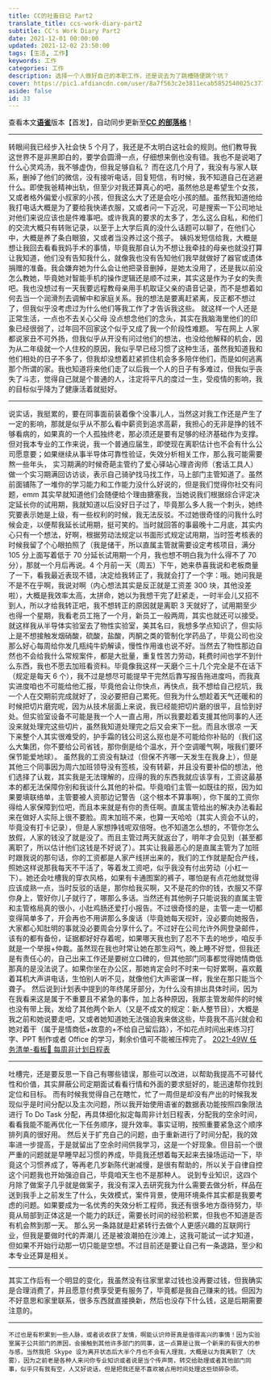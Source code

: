 ```yaml
---
title: CC的社畜日记 Part2
translate_title: ccs-work-diary-part2
subtitle: CC's Work Diary Part2
date: 2021-12-01 00:00:00
updated: 2021-12-02 23:50:00
tags: [生活, 工作]
keywords: 工作
categories: 工作
description: 选择一个人做好自己的本职工作，还是说去为了跳槽随便跳个坑？
cover: https://pic1.afdiancdn.com/user/8a7f563c2e3811ecab5852540025c377/common/9f2faee04285de50560e0e522b9915a5_w1920_h1080_s1118.jpg
aside: false
id: 33
---
```


查看本文[**语雀**](https://www.yuque.com/ccknbc/blog/33)版本【首发】，自动同步更新至[**CC 的部落格**](https://blog.ccknbc.cc/posts/ccs-work-diary-part2)！

---

转眼间我已经步入社会快 5 个月了，我还是不太明白这社会的规则。他们教导我这世界不是非黑即白的，要学会圆滑一点，仔细想来倒也没有错。我也不是说喝了什么心灵鸡汤，我不够虚伪，但我足够自私？
而在这几个月了，我没有与家人联系，删掉了他们的微信，没有接听电话，回复短信，有时候，我不知道自己在逃避什么。即使我爸精神出轨，但至少对我还算真心的吧，虽然他总是希望生个女孩，又或者格外偏爱小叔家的小孩，但我这么大了还是会吃小孩的醋。虽然我知道他给我打电话大概是为了要给我快递衣服，又或者问一下近况，可是搜索一下公司地址对他们来说应该也是件难事吧。或许我真的要求的太多了，怎么这么自私，和他们的交流大概只有转账记录，以至于上大学后真的没什么话题可以聊了，在他们心中，大概是养了条白眼狼，又或者当没养过这个孩子。
姨妈发短信给我，大概是想让我回去看看我妈手术的事情，毕竟我那自认为不想让我牵挂的母亲也就没打算让我知道，他们没有告知我什么，就像我也没有告知他们我早就做好了器官或遗体捐赠的准备。我会嫌弃她为什么会让他把录音删掉，是她太没用了，还是我以前没怎么教她，毕竟她对智能手机的操作逻辑还是顺不过来，其实这是作为子女的失责吧。我也没想过有一天我要远程教母亲用手机取证父亲的语音记录，而不是想着如何去当一个润滑剂去调解中和家庭关系。我的想法是要离赶紧离，反正都不想过了，但我似乎没考虑过为什么他们等我工作了才告诉我这些。
就这样一个人还是正常生活，一点也不去关心父母 没点想念他们的念头，其实在我脑海里他们的印象已经很弱了，过年回不回家这个似乎又成了我一个阶段性难题。
写在网上 人家都说家丑不可外扬，但我似乎从开没有问过他们的想法，也没给他解释的机会，因为从二年级就一个人住校的原因，我似乎早已经习惯了这种生活，虽然我知道我和他们相处的日子不多了，但我却没想着赶紧抓住机会多多陪伴他们，而是如何逃离那个所谓的家。我也知道将来他们走了以后我一个人的日子有多难过，但我似乎丧失了斗志，觉得自己就是个普通的人，注定将平凡的度过一生，受疫情的影响，我的目标似乎降为了健康活着就挺好。

---

说实话，我挺累的，要在同事面前装着像个没事儿人，当然这对我工作还是产生了一定的影响，那就是似乎从不那么看中薪资到追求高薪，我担心的无非是挣的钱不够看病的，如果真的一个人孤独终老，那必须还是要有足够的经济基础作为支撑。但对我本专业的工作来说，我一个普通应届生，即使现在离职估计也不会有什么公司愿意要；如果继续从事半导体可靠性验证，失效分析相关工作，那么我可能需要熬一些年头，
实习期满的时候奇葩主管约了爱心驿站心理咨询师（套话工具人）做一个实习期满回访访谈，表示自己骑驴找马找工作，马上部门主管知道了。虽然前面铺陈了一堆你的学习能力和工作能力没什么好说的，但是我们觉得你社交有问题，emm 其实早就知道他们会随便给个理由搪塞我，当她说我们根据综合评定决定延长你的试用期，我就知道以后没好日子过了，毕竟那么多人我一个刺头，她终究要表示她是上级，有一些权利的时候，我无法反驳。不过她很奇怪的问我什么时候会走，以便帮我延长试用期，挺可笑的。当时就回答的事最晚十二月底，其实内心只有一个想法，好啊，根据劳动法规定以书面形式规定试用期，当时签考核表的时候我留了个心眼拍照了（我是储干，所以直属主管就需要设定考核项目，满分 105 分上面写着低于 70 分延长试用期一个月，我也想不明白我为什么得不了 70 分），那就一个月后再说。4 个月前一天（周五）下午，她来恭喜我说和老板商量了一下，看我最近表现不错，决定给我转正了，我就会打了一个字：哦。她问我是不是不在乎啊，我说对啊（内心想法其实是反正就是工资差 300 块，其他没差啦），大概是我效率太高，太拼命，她以为我想干完了赶紧走，一时半会儿又招不到人，所以才给我转正吧，我不想转正的原因就是离职 3 天就好了，试用期至少也得一个星期，我看老员工拖了一个月，新员工一般两周，其实也就还可以接受。
就这样我从半导体实验室去了物性实验室，美其名曰，我想多学点知识了，但实际上是不想接触发烟硝酸，硫酸，盐酸，丙酮之类的管制化学药品了，毕竟公司也没那么好心每周给你发几瓶纯牛奶解读，慢性作用谁也说不好。当然去了物性那边自然也不会给我什么常规案件，都是大批量，重复性苦力劳动，耗费时间也学不到什么东西，我也不愿去加班看资料。毕竟像我这样一天磨个三十几个完全是不在话下（规定是每天 6 个），我不过是想尽可能提早干完然后靠写报告拖进度吗，而我真实进度咱也不可能给他汇报，毕竟他会让你快点，再快点，我不想给自己挖坑，我一个人在交期前完成就好了，没必要把自己累死。但我为什么想趁着天气还暖和的时候把切片磨完呢，因为从技术层面上来说，我已经能把切片磨的很平，且恰到好处。但实验室设备不可能是我一个人一直占用，所以我要趁着支援其他同事的人还没来就处理完这些切片，虽然我知道处理完之后又会来下一批。而且水很凉 一天下来整个人其实很难受的，护手霜的钱公司这么抠也是不可能给你补贴的（我们这么大集团，你不要给公司省钱，那你倒是给个温水，开个空调暖气啊，哦我们要环保节能爱地球）。
虽然我的工资没有缺过（但保不齐哪一天发生在我身上），但是其他三个同事因为周六加班领导没有签核，没有转薪，并且没有要补偿的想法，他们选择了认栽，其实我是无法理解的，应得的我的东西我就应该享有，工资这最基本的都无法保障你别和我谈什么其他的补偿。毕竟咱们主管一如既往的抠，因为如果要填联络单，主管要被人资那边记警告（这个根本不算事啊），你下属的工资你得给人家保障到位吧，而且本来就是有你的责任啊。直属主管给出的解决办法看起来在做好人实际上很不要脸。周末加班不来，也算一天哈哈（其实人资会不认的，毕竟没有打卡记录），但是人家想挣钱呢双倍呀。也不知道怎么想的，不管你怎么放假，人家的钱没了就是没了。而且主管过两天就返台了，明年才会见到（甚至都离职了，所以估计他们这钱是不好说了）。其实让我最恶心的是直属主管为了加班时跟我说的那句话，你的工资都是人家产线拼出来的，我们的工作就是配合产线，照她这样说那我每天不干活了，等着发工资吧，似乎我没有付出劳动（小杠一下）。她还会吐槽我的穿衣风格，如果有卡通图案的裤子，哪怕是有点花他就觉得应该成熟一点，当时反驳的话是，那你给我买啊，又不是花的你的钱，衣服又不穿你身上，管好你儿子就行了，哪那么多话。当然还有其他例子只能说我的直属主管和主管格局真的很小，小肚鸡肠还爱打小报告。不过很奇怪的是，主管一走一切都变得简单多了，开会再也不用讲那么多废话（毕竟她每天视奸，没必要向她报告，大家都心知肚明的事就没必要周会分享什么了。不过好在公司允许外网登录邮件，该有的都有备份，证据都好好存着呢，如果哪天我也到了忍不下去的地步，咱反手就是一个举报+仲裁。虽然现在我也时常让她在那生闷气，晚上睡不好觉，但我还是有责任心的，自己出来工作还是要树立口碑的，但其他部门同事都觉得她情商低那真的是没法说了。如果你坐在办公区，那她肯定会时不时来一句好累啊，喜欢戴着耳机大声讲电话，生怕别人听不见，就像他们大声密谋一样，我坐在那只能当个聋子。
然后说到计划表中提到的年终尾牙部分，为什么没有排出具体时间，因为在我看来这是属于不重要且不紧急的事件，加上各种原因，我那主管发邮件的时候也没有带上我，发给了其他两个新人（又是不成文的规定：新人整节目），大概是我之前和她说要走吧，又或者她知道她无法强迫我来做这些，毕竟我不高兴就会和她对着干（属于是情商低+故意的+不给自己留后路），不如花点时间出来练习打字、PPT 制作或者 Office 的学习，剩余价值可不能被压榨完了。
[2021-49W 任务清单-看板](https://www.yuque.com/ccknbc/todo/list-2021-49w?view=doc_embed)[📆 每周非计划日程表](https://www.yuque.com/ccknbc/todo/week?view=doc_embed)

---

吐槽完，还是要反思一下自己有哪些错误，那些可以改进，以帮助我提高不可替代性和价值，其实屏蔽公司定期面试看看行情和外面的要求挺好的，能迅速帮你找到定位和目标。
而有时候我觉得自己在瞎忙，忙了一周但是却没有产出的时候我发现似乎是时间分配以及主次问题，所以我开始使用语雀的数据表功能按照四象限法进行 To Do Task 分配，再具体细化拟定每周非计划日程表，分配我的空余时间，看看我能不能再优化一下任务顺序，提升效率。事实证明，按照重要紧急这个顺序排列真的很好用。
然后关于扩充自己的问题，由于重新进行了时间分配，我的效率进一步提高，于是就留出了空余时间供我学习，这是一个好现象。但目前一个很严重的问题就是早睡早起习惯的养成，毕竟我还想着每天起来去操场运动一下，毕竟这个习惯养成了，等再老几岁新陈代谢减慢，是很有帮助的，所以关于自律自控这个问题我也开始强迫自己，毕竟咱天生也不是那种人。
说到专业知识，这四个月除了做案子几乎就是做案子，我没有深入去研究我为什么需要去做分析，样品在送到我手上之前发生了什么，失效模式，案件背景，使用环境条件其实都是我要考虑的问题。如果要成为一名优秀的失效分析工程师，我还有很多地方亟待努力，毕竟从局部到正体这是一个能力的跃迁，需要长时间的经验积累，但我也不知道是否有机会熬到那一天。
那么另一条路就是赶紧转行去做个人更感兴趣的互联网行业，但我是要做时代的弄潮儿 还是被浪潮拍在沙滩上，这我可能试一试才知道，但如果不开始行动那一切只能是空想。不过目前还是要让自己有一条退路，至少和本专业还算是相关。

---

其实工作后有一个明显的变化，我虽然没有往家里拿过钱也没再要过钱，但我确实是合理消费了，并且愿意付费享受更有服务了，毕竟都是我自己赚来的钱。但因为不好意思和家里联系，很多东西就直接换新，然后也没存下什么钱，这是后期需要注意的。

---

    不过也是有积累到一些人脉，或者说收获了友情，啊能认识帅哥真是值得高兴的事情！因为实验室属于公共部门的原因，会接触到其他许多部门的同事，这一点算是让我一个新来的有很大的参与感，当然我把 Skype 设为离开状态后大半个月也不会有人理我，大概是以为我离职了（大雾），因为之前老是各种人来问你专业知识或者说是当个传声筒，转交给助理或者其他部门同事，似乎只有我有空，人又好说话，但是把我还是不喜欢被占用时间处理这些琐碎杂项。
